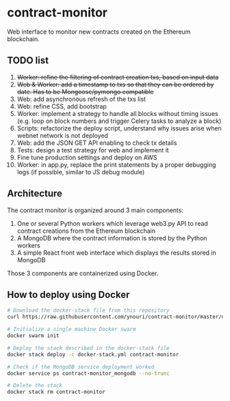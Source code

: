 # contract-monitor
Web interface to monitor new contracts created on the Ethereum blockchain.

## TODO list
1. ~~Worker: refine the filtering of contract creation txs, based on input data~~
1. ~~Web & Worker: add a timestamp to txs so that they can be ordered by date. Has to be Mongoose/pymongo compatible~~
1. Web: add asynchronous refresh of the txs list
1. Web: refine CSS, add bootstrap
1. Worker: implement a strategy to handle all blocks without timing issues (e.g. loop on block numbers and trigger Celery tasks to analyze a block)
1. Scripts: refactorize the deploy script, understand why issues arise when webnet network is not deployed
1. Web: add the JSON GET API enabling to check tx details
1. Tests: design a test strategy for web and implement it
1. Fine tune production settings and deploy on AWS
1. Worker: in app.py, replace the print statements by a proper debugging logs (if possible, similar to JS debug module)

## Architecture

The contract monitor is organized around 3 main components:
1. One or several Python workers which leverage web3.py API to read contract creations from the Ethereum blockchain
2. A MongoDB where the contract information is stored by the Python workers
3. A simple React front web interface which displays the results stored in MongoDB

Those 3 components are containerized using Docker.

## How to deploy using Docker

```bash
# Download the docker-stack file from this repository
curl https://raw.githubusercontent.com/ynouri/contract-monitor/master/docker-stack.yml -o docker-stack.yml

# Initialize a single machine Docker swarm
docker swarm init

# Deploy the stack described in the docker-stack file
docker stack deploy -c docker-stack.yml contract-monitor

# Check if the MongoDB service deployment worked
docker service ps contract-monitor_mongodb --no-trunc

# Delete the stack
docker stack rm contract-monitor

```
